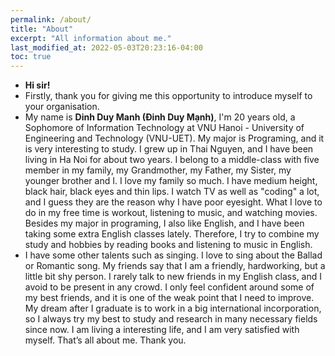 ```yaml
---
permalink: /about/
title: "About"
excerpt: "All information about me."
last_modified_at: 2022-05-03T20:23:16-04:00
toc: true
---
```


- **Hi sir!**
- Firstly, thank you for giving me this opportunity to introduce myself to your organisation.
- My name is **Dinh Duy Manh (Đinh Duy Mạnh)**, I'm 20 years old, a Sophomore of Information Technology at VNU Hanoi - University of Engineering and Technology (VNU-UET). My major is Programing, and it is very interesting to study. I grew up in Thai Nguyen, and I have been living in Ha Noi for about two years. I belong to a middle-class with five member in my family, my Grandmother, my Father, my Sister, my younger brother and I. I love my family so much.  I have medium height, black hair, black eyes and thin lips. I watch TV as well as "coding" a lot, and I guess they are the reason why I have poor eyesight. What I love to do in my free time is workout, listening to music, and watching movies. Besides my major in programing, I also like English, and I have been taking some extra English classes lately. Therefore, I try to combine my study and hobbies by reading books and listening to music in English. 
- I have some other talents such as singing. I love to sing about the Ballad or Romantic song. My friends say that I am a friendly, hardworking, but a little bit shy person. I rarely talk to new friends in my English class, and I avoid to be present in any crowd. I only feel confident around some of my best friends, and it is one of the weak point that I need to improve. My dream after I graduate is to work in a big international incorporation, so I always try my best to study and research in many necessary fields since now. I am living a interesting life, and I am very satisfied with myself. That’s all about me. Thank you.

